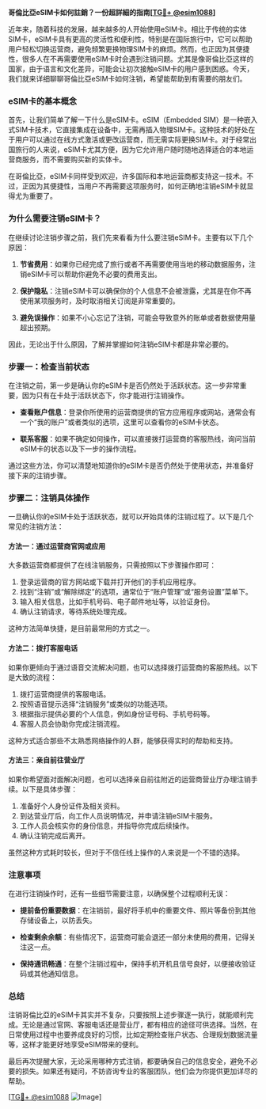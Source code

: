 **哥倫比亞eSIM卡如何註銷？一份超詳細的指南[[TG💪+ @esim1088](https://t.me/s/esim1088)]**

近年来，随着科技的发展，越来越多的人开始使用eSIM卡。相比于传统的实体SIM卡，eSIM卡具有更高的灵活性和便利性，特别是在国际旅行中，它可以帮助用户轻松切换运营商，避免频繁更换物理SIM卡的麻烦。然而，也正因为其便捷性，很多人在不再需要使用eSIM卡时会遇到注销问题。尤其是像哥倫比亞这样的国家，由于语言和文化差异，可能会让初次接触eSIM卡的用户感到困惑。今天，我们就来详细聊聊哥倫比亞eSIM卡如何注销，希望能帮助到有需要的朋友们。

### eSIM卡的基本概念

首先，让我们简单了解一下什么是eSIM卡。eSIM（Embedded SIM）是一种嵌入式SIM卡技术，它直接集成在设备中，无需再插入物理SIM卡。这种技术的好处在于用户可以通过在线方式激活或更改运营商，而无需实际更换SIM卡。对于经常出国旅行的人来说，eSIM卡尤其方便，因为它允许用户随时随地选择适合的本地运营商服务，而不需要购买新的实体卡。

在哥倫比亞，eSIM卡同样受到欢迎，许多国际和本地运营商都支持这一技术。不过，正因为其便捷性，当用户不再需要这项服务时，如何正确地注销eSIM卡就显得尤为重要了。

### 为什么需要注销eSIM卡？

在继续讨论注销步骤之前，我们先来看看为什么要注销eSIM卡。主要有以下几个原因：

1. **节省费用**：如果你已经完成了旅行或者不再需要使用当地的移动数据服务，注销eSIM卡可以帮助你避免不必要的费用支出。
   
2. **保护隐私**：注销eSIM卡可以确保你的个人信息不会被泄露，尤其是在你不再使用某项服务时，及时取消相关订阅是非常重要的。

3. **避免误操作**：如果不小心忘记了注销，可能会导致意外的账单或者数据使用量超出预期。

因此，无论出于什么原因，了解并掌握如何注销eSIM卡都是非常必要的。

### 步骤一：检查当前状态

在注销之前，第一步是确认你的eSIM卡是否仍然处于活跃状态。这一步非常重要，因为只有在卡处于活跃状态下，你才能进行注销操作。

- **查看账户信息**：登录你所使用的运营商提供的官方应用程序或网站，通常会有一个“我的账户”或者类似的选项，这里可以查看你的eSIM卡状态。
  
- **联系客服**：如果不确定如何操作，可以直接拨打运营商的客服热线，询问当前eSIM卡的状态以及下一步的操作流程。

通过这些方法，你可以清楚地知道你的eSIM卡是否仍然处于使用状态，并准备好接下来的注销步骤。

### 步骤二：注销具体操作

一旦确认你的eSIM卡处于活跃状态，就可以开始具体的注销过程了。以下是几个常见的注销方法：

#### 方法一：通过运营商官网或应用

大多数运营商都提供了在线注销服务，只需按照以下步骤操作即可：

1. 登录运营商的官方网站或下载并打开他们的手机应用程序。
2. 找到“注销”或“解除绑定”的选项，通常位于“账户管理”或“服务设置”菜单下。
3. 输入相关信息，比如手机号码、电子邮件地址等，以验证身份。
4. 确认注销请求，等待系统处理完成。

这种方法简单快捷，是目前最常用的方式之一。

#### 方法二：拨打客服电话

如果你更倾向于通过语音交流解决问题，也可以选择拨打运营商的客服热线。以下是大致的流程：

1. 拨打运营商提供的客服电话。
2. 按照语音提示选择“注销服务”或类似的功能选项。
3. 根据指示提供必要的个人信息，例如身份证号码、手机号码等。
4. 客服人员会协助你完成注销流程。

这种方式适合那些不太熟悉网络操作的人群，能够获得实时的帮助和支持。

#### 方法三：亲自前往营业厅

如果你希望面对面解决问题，也可以选择亲自前往附近的运营商营业厅办理注销手续。以下是具体步骤：

1. 准备好个人身份证件及相关资料。
2. 到达营业厅后，向工作人员说明情况，并申请注销eSIM卡服务。
3. 工作人员会核实你的身份信息，并指导你完成后续操作。
4. 确认注销完成后离开。

虽然这种方式耗时较长，但对于不信任线上操作的人来说是一个不错的选择。

### 注意事项

在进行注销操作时，还有一些细节需要注意，以确保整个过程顺利无误：

- **提前备份重要数据**：在注销前，最好将手机中的重要文件、照片等备份到其他存储设备上，以防丢失。
  
- **检查剩余余额**：有些情况下，运营商可能会退还一部分未使用的费用，记得关注这一点。

- **保持通讯畅通**：在整个注销过程中，保持手机开机且信号良好，以便接收验证码或其他通知信息。

### 总结

注销哥倫比亞的eSIM卡其实并不复杂，只要按照上述步骤逐一执行，就能顺利完成。无论是通过官网、客服电话还是营业厅，都有相应的途径可供选择。当然，在日常使用过程中也要养成良好的习惯，比如定期检查账户状态、合理规划数据流量等，这样才能更好地享受eSIM带来的便利。

最后再次提醒大家，无论采用哪种方式注销，都要确保自己的信息安全，避免不必要的损失。如果还有疑问，不妨咨询专业的客服团队，他们会为你提供更加详尽的帮助。

[[TG💪+ @esim1088](https://t.me/s/esim1088) ![Image](https://i.postimg.cc/4NQfJmqS/Snipaste-2025-05-13-00-14-12.png)]